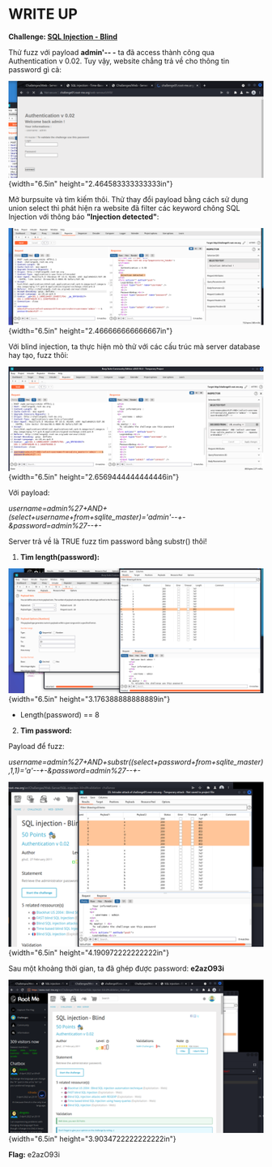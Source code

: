 # WRITE UP

**Challenge: [SQL Injection - Blind](https://www.root-me.org/en/Challenges/Web-Server/SQL-injection-blind)**

Thử fuzz với payload **admin'\-- -** ta đã access thành công qua Authentication v 0.02. Tuy vậy, website chẳng trả về cho thông tin password gì cả:

![Graphical user interface, application Description automatically generated](./media/image1.png){width="6.5in" height="2.464583333333333in"}

Mở burpsuite và tìm kiếm thôi. Thử thay đổi payload bằng cách sử dụng union select thì phát hiện ra website đã filter các keyword chông SQL Injection với thông báo **"Injection detected"**:

![](./media/image2.png){width="6.5in" height="2.466666666666667in"}

Với blind injection, ta thực hiện mò thử với các cấu trúc mà server database hay tạo, fuzz thôi:

![Graphical user interface, text, website Description automatically generated](./media/image3.png){width="6.5in" height="2.6569444444444446in"}

Với payload:

*username=admin%27+AND+(select+username+from+sqlite_master)=\'admin\'\--+-&password=admin%27\--+-*

Server trả về là TRUE fuzz tìm password bằng substr() thôi!

1.  **Tìm length(password):**

![Graphical user interface, application Description automatically generated](./media/image4.png){width="6.5in" height="3.176388888888889in"}

-   Length(password) == 8

2.  **Tìm password:**

Payload để fuzz:

*username=admin%27+AND+substr((select+password+from+sqlite_master),1,1)=\'a\'\--+-&password=admin%27\--+-*

![Table Description automatically generated with medium confidence](./media/image5.png){width="6.5in" height="4.190972222222222in"}

Sau một khoảng thời gian, ta đã ghép được password: **e2azO93i**

![A picture containing text, screenshot, monitor, computer Description automatically generated](./media/image6.png){width="6.5in" height="3.9034722222222222in"}

**Flag:** e2azO93i

